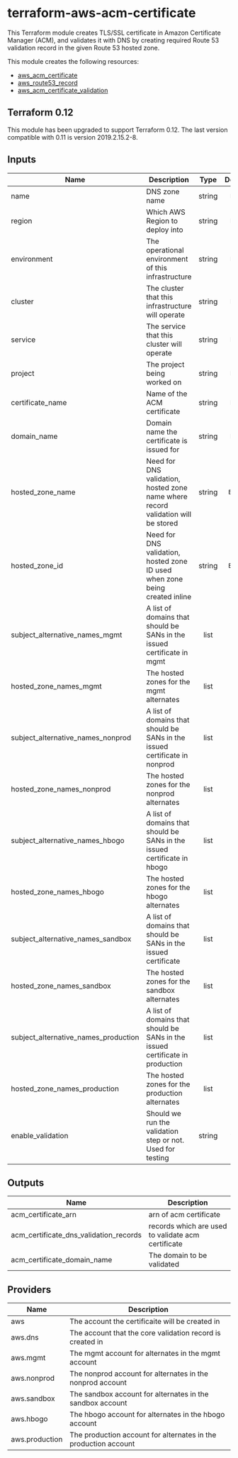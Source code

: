 # terraform-aws-acm-certificate #

This Terraform module creates TLS/SSL certificate in Amazon Certificate Manager (ACM), and validates it with DNS by creating required Route 53 validation record in the given Route 53 hosted zone.

This module creates the following resources:
* [aws_acm_certificate](https://www.terraform.io/docs/providers/aws/r/acm_certificate.html)
* [aws_route53_record](https://www.terraform.io/docs/providers/aws/r/route53_record.html)
* [aws_acm_certificate_validation](https://www.terraform.io/docs/providers/aws/r/acm_certificate_validation.html)

## Terraform 0.12

This module has been upgraded to support Terraform 0.12.  The last version compatible 
with 0.11 is version 2019.2.15.2-8.

## Inputs
| Name | Description | Type | Default | Required |
|------|-------------|:----:|:-------:|:--------:|
| name | DNS zone name | string | `None` | yes |
| region | Which AWS Region to deploy into | string | `None` | yes |
| environment | The operational environment of this infrastructure | string | `None` | yes |
| cluster | The cluster that this infrastructure will operate | string | `None` | yes |
| service | The service that this cluster will operate | string | `None` | yes |
| project | The project being worked on | string | `None` | yes |
| certificate_name | Name of the ACM certificate | string | `None` | yes |
| domain_name | Domain name the certificate is issued for | string | `None` | yes |
| hosted_zone_name | Need for DNS validation, hosted zone name where record validation will be stored | string | `Empty` | no |
| hosted_zone_id | Need for DNS validation, hosted zone ID used when zone being created inline | string | `Empty` | no |
| subject_alternative_names_mgmt | A list of domains that should be SANs in the issued certificate in mgmt | list | [] | no |
| hosted_zone_names_mgmt | The hosted zones for the mgmt alternates | list | [] | no |
| subject_alternative_names_nonprod | A list of domains that should be SANs in the issued certificate in nonprod | list | [] | no |
| hosted_zone_names_nonprod | The hosted zones for the nonprod alternates | list | [] | no |
| subject_alternative_names_hbogo | A list of domains that should be SANs in the issued certificate in hbogo | list | [] | no |
| hosted_zone_names_hbogo | The hosted zones for the hbogo alternates | list | [] | no |
| subject_alternative_names_sandbox | A list of domains that should be SANs in the issued certificate | list | [] | no |
| hosted_zone_names_sandbox | The hosted zones for the sandbox alternates | list | [] | no |
| subject_alternative_names_production | A list of domains that should be SANs in the issued certificate in production | list | [] | no |
| hosted_zone_names_production | The hosted zones for the production alternates | list | [] | no |
| enable_validation | Should we run the validation step or not.  Used for testing | string | `true` | no |

## Outputs
| Name | Description |
|------|-------------|
| acm_certificate_arn | arn of acm certificate |
| acm_certificate_dns_validation_records | records which are used to validate acm certificate |
| acm_certificate_domain_name | The domain to be validated |

## Providers 
| Name | Description |
|------|-------------|
| aws | The account the certificaite will be created in |
| aws.dns | The account that the core validation record is created in |
| aws.mgmt | The mgmt account for alternates in the mgmt account |
| aws.nonprod | The nonprod account for alternates in the nonprod account |
| aws.sandbox | The sandbox account for alternates in the sandbox account |
| aws.hbogo | The hbogo account for alternates in the hbogo account |
| aws.production | The production account for alternates in the production account |
